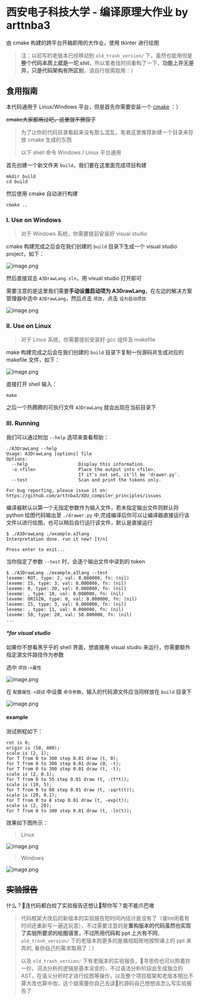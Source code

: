 # 西安电子科技大学 - 编译原理大作业 by arttnba3

由 cmake 构建的跨平台开箱即用的大作业，使用 tkinter 进行绘图

> 注：以前写的老版本已经移动到 `old_trash_version/` 下，虽然也能用但是**整个代码本质上就是一坨 shit**，所以笔者找时间重构了一下，**功能上并无差异，只是代码架构有所区别**，请自行按需取用：） 

## 食用指南

本代码通用于 Linux/Windows 平台，但是首先你需要安装一个 [cmake](https://cmake.org/) ：）

~~cmake大家都用过吧，这里就不赘叙了~~

>  为了让你的代码目录看起来没有那么混乱，笔者这里推荐新建一个目录来存放 cmake 生成的东西
>
> 以下 shell 命令 Windows / Linux 平台通用

首先创建一个新文件夹 `build`，我们要在这里面完成项目构建

```shell
mkdir build
cd build
```

然后使用 cmake 自动进行构建

```shell
cmake ..
```

### I. Use on Windows

> 对于 Windows 系统，你需要提前安装好 visual studio

cmake 构建完成之后会在我们创建的 `build` 目录下生成一个 visual studio project，如下：

![image.png](https://i.loli.net/2021/11/19/ps4eVBAFRn2hwzD.png)

然后直接双击 `A3DrawLang.sln`，用 visual studio 打开即可

需要注意的是这里我们需要**手动设置启动项为 A3DrawLang**，在左边的解决方案管理器中选中 `A3DrawLang`，然后点击 `项目`，点击 `设为启动项目`

![image.png](https://i.loli.net/2021/11/19/Z8HFTE2ekj1ioNs.png)

### II. Use on Linux

> 对于 Linux 系统，你需要提前安装好 gcc 组件及 makefile

make 构建完成之后会在我们创建的 `build` 目录下复制一份源码并生成对应的 makefile 文件，如下：

![image.png](https://i.loli.net/2021/11/19/mVhdKBqIg1tfQji.png)

直接打开 shell 输入：

```shell
make
```

之后一个热腾腾的可执行文件 `A3DrawLang` 就会出现在当前目录下

### III. Running

我们可以通过附加 `--help` 选项来查看帮助：

```
./A3DrawLang --help
Usage: A3DrawLang [options] file
Options:
  --help                   Display this information.
  -o <file>                Place the output into <file>.
                           If it's not set, it'll be 'drawer.py'.
  --test                   Scan and print the tokens only.

For bug reporting, please issue it on:
https://github.com/arttnba3/XDU_compiler_principles/issues
```

编译器默认以第一个无指定参数作为输入文件，若未指定输出文件则默认将 python 绘图代码输出至 `./drawer.py` 中,完成编译后你可以让编译器直接运行该文件以进行绘图，也可以稍后自行运行该文件，默认是直接运行

```shell
$ ./A3DrawLang ./example.a3lang 
Interpretation done. run it now? [Y/n]

Press enter to exit...

```

当你指定了参数 `--test` 时，会逐个输出文件中读到的 token

```shell
$ ./A3DrawLang ./example.a3lang --test
lexeme: ROT, type: 2, val: 0.000000, fn: (nil)
lexeme: IS, type: 3, val: 0.000000, fn: (nil)
lexeme: 0, type: 20, val: 0.000000, fn: (nil)
lexeme: , type: 10, val: 0.000000, fn: (nil)
lexeme: ORIGIN, type: 0, val: 0.000000, fn: (nil)
lexeme: IS, type: 3, val: 0.000000, fn: (nil)
lexeme: , type: 11, val: 0.000000, fn: (nil)
lexeme: 50, type: 20, val: 50.000000, fn: (nil)
...
```

#### _*for visual studio_

如果你不想看黑乎乎的 shell 界面，想直接用 visual studio 来运行，你需要额外指定源文件路径作为参数

选中 `项目->属性`

![image.png](https://i.loli.net/2021/11/19/Qwi5GcpRyhkC8YS.png)

在 `配置属性->调试` 中设置 `命令参数`，输入的代码源文件应当同样放在 `build` 目录下

![image.png](https://i.loli.net/2021/11/19/ixgZ8H3tyPXDhqL.png)

#### example

测试例程如下：

```a3lang
rot is 0;
origin is (50, 400);
scale is (2, 1);
for T from 0 to 300 step 0.01 draw (t, 0);
for T from 0 to 300 step 0.01 draw (0, -t);
for T from 0 to 300 step 0.01 draw (t, -t);
scale is (2, 0.1);
for T from 0 to 55 step 0.01 draw (t, -(t*t));
scale is (10, 5);
for T from 0 to 60 step 0.01 draw (t, -sqrt(t));
scale is (20, 0.1);
for T from 0 to 8 step 0.01 draw (t, -exp(t));
scale is (2, 20);
for T from 0 to 300 step 0.01 draw (t, -ln(t));
```

效果如下图所示：

> Linux

![image.png](https://i.loli.net/2021/11/19/QzG4sg1TpUFtjOo.png)

>  Windows

![image.png](https://i.loli.net/2021/11/19/FUHZf7XhaWKcPMN.png)

## ~~实验报告~~

什么？👴连代码都白给了实验报告还想让👴帮你写？能不能爪巴嗷

> 代码框架大改后的新版本的实验报告短时间内估计是没有了（谁tm闲着有时间还重新写一遍这玩意），不过需要注意的是**重构版本的代码虽然也实现了实验所要求的绘图语言，不过所用代码和 ppt 上大有不同**，`old_trash_version/` 下的老版本则更多的是循规蹈矩地按照课上的 ppt 来弄的, 看你自己的需求取用了：）
>
> 以及 `old_trash_version/` 下有老版本的实验报告，👴寻思你也可以照着抄一抄，词法分析的逻辑是基本没变的，不过语法分析阶段会生成独立的 AST，在语义分析时才进行绘图等操作，以及整个项目框架和老版本相比不算大改也算中改，这个就需要你自己去读👴的源码自己想想该怎么写实验报告了
